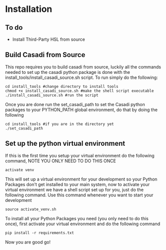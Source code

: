 # Installation 

## To do 
- Install Third-Party HSL from source

## Build Casadi from Source
This repo requires you to build casadi from source, luckily all the commands needed to set up the casadi python package is done with the install_tools/install_casadi_source.sh script. To run simply do the following:

```
cd install_tools #change directory to install tools
chmod +x install_casadi_source.sh #make the shell script executable
./install_casadi_source.sh #run the script
```
Once you are done run the set_casadi_path to set the Casadi python packages to your PYTHON_PATH global environment, do that by doing the following

```
cd install_tools #if you are in the directory yet
./set_casadi_path 
```

## Set up the python virtual environment
If this is the first time you setup your virtual environment do the following command, NOTE YOU ONLY NEED TO DO THIS ONCE
```
activate venv
```

This will set up a virtual environment for your development so your Python Packages don't get installed to your main system, now to activate your virtual environment we have a shell script set up for you, just do the following command. Use this command whenever you want to start your development

```
source activate_venv.sh
```

To install all your Python Packages you need (you only need to do this once), first activate your virtual environment and do the following command
```
pip install -r requirements.txt
```
Now you are good go!


